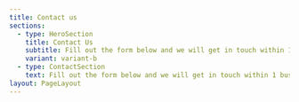 ```yaml
---
title: Contact us
sections:
  - type: HeroSection
    title: Contact Us
    subtitle: Fill out the form below and we will get in touch within 1 business day.
    variant: variant-b
  - type: ContactSection
    text: Fill out the form below and we will get in touch within 1 business day.
layout: PageLayout
---
```


